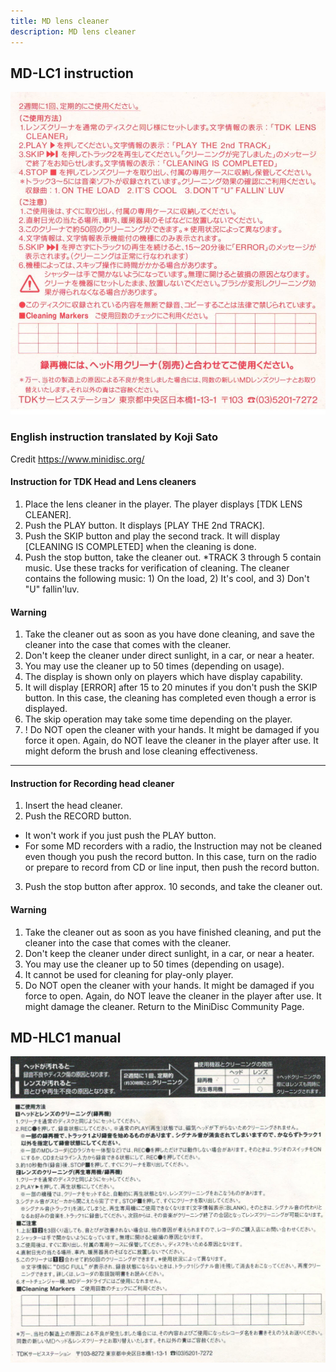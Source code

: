 ```yaml
---
title: MD lens cleaner
description: MD lens cleaner
---
```


## MD-LC1 instruction

![](images/md-lens-cleaner/MD-LC1.png)

### English instruction translated by Koji Sato

Credit https://www.minidisc.org/

#### Instruction for TDK Head and Lens cleaners

1. Place the lens cleaner in the player. The player displays [TDK LENS CLEANER].
2. Push the PLAY button. It displays [PLAY THE 2nd TRACK].
3. Push the SKIP button and play the second track. It will display [CLEANING IS COMPLETED] when the cleaning is done.
4. Push the stop button, take the cleaner out. *TRACK 3 through 5 contain music. Use these tracks for verification of cleaning.
  The cleaner contains the following music: 1) On the load, 2) It's cool, and 3) Don't "U" fallin'luv.

#### Warning
1. Take the cleaner out as soon as you have done cleaning, and save the cleaner into the case that comes with the cleaner.
2. Don't keep the cleaner under direct sunlight, in a car, or near a heater.
3. You may use the cleaner up to 50 times (depending on usage).
4. The display is shown only on players which have display capability.
5. It will display [ERROR] after 15 to 20 minutes if you don't push the SKIP button.
  In this case, the cleaning has completed even though a error is displayed.
6. The skip operation may take some time depending on the player.
7. ! Do NOT open the cleaner with your hands. It might be damaged if you force it open. Again, do NOT leave the cleaner in the player after use.
  It might deform the brush and lose cleaning effectiveness.

---

#### Instruction for Recording head cleaner
1. Insert the head cleaner.
2. Push the RECORD button.
  - It won't work if you just push the PLAY button.
  - For some MD recorders with a radio, the Instruction may not be cleaned even though you push the record button.
    In this case, turn on the radio or prepare to record from CD or line input, then push the record button.
3. Push the stop button after approx. 10 seconds, and take the cleaner out.

#### Warning
1. Take the cleaner out as soon as you have finished cleaning, and put the cleaner into the case that comes with the cleaner.
2. Don't keep the cleaner under direct sunlight, in a car, or near a heater.
3. You may use the cleaner up to 50 times (depending on usage).
4. It cannot be used for cleaning for play-only player.
5. Do NOT open the cleaner with your hands. It might be damaged if you force to open. Again, do NOT leave the cleaner in the player after use.
  It might damage the cleaner. Return to the MiniDisc Community Page.

## MD-HLC1 manual

![](images/md-lens-cleaner/MD-HLC1.png)
